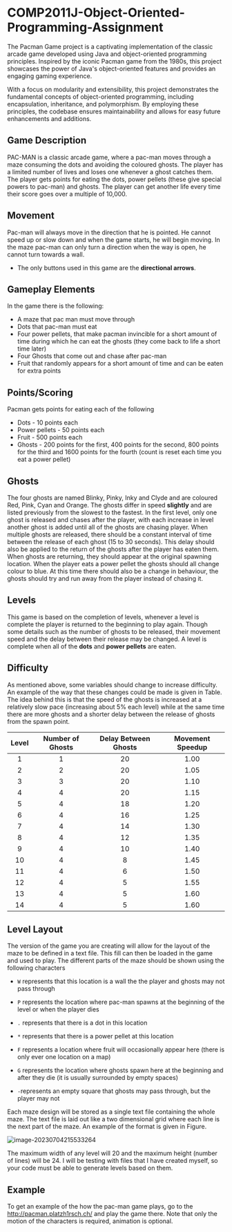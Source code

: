 # COMP2011J-Object-Oriented-Programming-Assignment

The Pacman Game project is a captivating implementation of the classic arcade game developed using Java and object-oriented programming principles. Inspired by the iconic Pacman game from the 1980s, this project showcases the power of Java's object-oriented features and provides an engaging gaming experience.

With a focus on modularity and extensibility, this project demonstrates the fundamental concepts of object-oriented programming, including encapsulation, inheritance, and polymorphism. By employing these principles, the codebase ensures maintainability and allows for easy future enhancements and additions.

## Game Description

PAC-MAN is a classic arcade game, where a pac-man moves through a maze consuming the dots and avoiding the coloured ghosts. The player has a limited number of lives and loses one whenever a ghost catches them. The player gets points for eating the dots, power pellets (these give special powers to pac-man) and ghosts. The player can get another life every time their score goes over a multiple of 10,000.

## Movement

Pac-man will always move in the direction that he is pointed. He cannot speed up or slow down and when the game starts, he will begin moving. In the maze pac-man can only turn a direction when the way is open, he
cannot turn towards a wall.

- The only buttons used in this game are the **directional arrows**.

## Gameplay Elements

In the game there is the following:

- A maze that pac man must move through
- Dots that pac-man must eat
- Four power pellets, that make pacman invincible for a short amount of time during which he can eat the ghosts (they come back to life a short time later)
- Four Ghosts that come out and chase after pac-man
- Fruit that randomly appears for a short amount of time and can be eaten for extra points

## Points/Scoring

Pacman gets points for eating each of the following

- Dots - 10 points each
- Power pellets - 50 points each
- Fruit - 500 points each
- Ghosts - 200 points for the first, 400 points for the second, 800 points for the third and 1600 points for the fourth (count is reset each time you eat a power pellet)

## Ghosts
The four ghosts are named Blinky, Pinky, Inky and Clyde and are coloured Red, Pink, Cyan and Orange. The ghosts differ in speed **slightly** and are listed previously from the slowest to the fastest. In the first level, only one ghost is released and chases after the player, with each increase in level another ghost is added until all of the ghosts are chasing player.
When multiple ghosts are released, there should be a constant interval of time between the release of each ghost (15 to 30 seconds). This delay should also be applied to the return of the ghosts after the player has eaten them. When ghosts are returning, they should appear at the original spawning location.
When the player eats a power pellet the ghosts should all change colour to blue. At this time there should also be a change in behaviour, the ghosts should try and run away from the player instead of chasing it.

## Levels
This game is based on the completion of levels, whenever a level is complete the player is returned to the beginning to play again. Though some details such as the number of ghosts to be released, their movement speed and the delay between their release may be changed. A level is complete when all of the **dots** and **power pellets** are eaten.

## Difficulty
As mentioned above, some variables should change to increase difficulty. An example of the way that these changes could be made is given in Table. The idea behind this is that the speed of the ghosts is increased at a relatively slow pace (increasing about 5% each level) while at the same time there are more ghosts and a shorter delay between the release of ghosts from the spawn point.

| Level | Number of Ghosts | Delay Between Ghosts | Movement Speedup |
| :---: | :--------------: | :------------------: | :--------------: |
|   1   |        1         |          20          |       1.00       |
|   2   |        2         |          20          |       1.05       |
|   3   |        3         |          20          |       1.10       |
|   4   |        4         |          20          |       1.15       |
|   5   |        4         |          18          |       1.20       |
|   6   |        4         |          16          |       1.25       |
|   7   |        4         |          14          |       1.30       |
|   8   |        4         |          12          |       1.35       |
|   9   |        4         |          10          |       1.40       |
|  10   |        4         |          8           |       1.45       |
|  11   |        4         |          6           |       1.50       |
|  12   |        4         |          5           |       1.55       |
|  13   |        4         |          5           |       1.60       |
|  14   |        4         |          5           |       1.60       |

## Level Layout
The version of the game you are creating will allow for the layout of the maze to be defined in a text file. This fill can then be loaded in the game and used to play. The different parts of the maze should be shown using the following characters

- `W` represents that this location is a wall the the player and ghosts may not pass through
- `P` represents the location where pac-man spawns at the beginning of the level or when the player dies
- `.` represents that there is a dot in this location
- `*` represents that there is a power pellet at this location
- `F` represents a location where fruit will occasionally appear here (there is only ever one location on a map)
- `G` represents the location where ghosts spawn here at the beginning and after they die (it is usually surrounded
  by empty spaces)

- `-`represents an empty square that ghosts may pass through, but the player may not

Each maze design will be stored as a single text file containing the whole maze. The text file is laid out like a two dimensional grid where each line is the next part of the maze. An example of the format is given in
Figure.

![image-20230704215533264](E:\Code\COMP2011J-Object-Oriented-Programming-Assignment\maze.jpg)

The maximum width of any level will 20 and the maximum height (number of lines) will be 24. I will be testing with files that I have created myself, so your code must be able to generate levels based on them.

## Example

To get an example of the how the pac-man game plays, go to the http://pacman.platzh1rsch.ch/ and play the game there. Note that only the motion of the characters is required, animation is optional.

